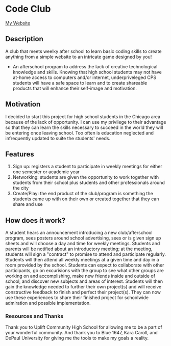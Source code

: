 # Code Club

[My Website](https://medgerle.github.io/CodeClub/homepage.html)

## Description
A club that meets weelky after school to learn basic coding skills to create anything from a simple website to an intricate game designed by you!
- An afterschool program to address the lack of creative technological knowledge and skills. Knowing that high school students may not have at-home access to computers and/or internet, underpriveleged CPS students will have a safe space to learn and to create shareable products that will enhance their self-image and motivation.

## Motivation
I decided to start this project for high school students in the Chicago area because of the lack of opportunity. I can use my privilege to their advantage so that they can learn the skills necessary to succeed in the world they will be entering once leaving school. Too often is education neglected and infrequently updated to suite the students' needs.

## Features
1. Sign up: registers a student to participate in weekly meetings for either one semester or academic year
2. Networking: students are given the opportunity to work together with students from their school plus students and other professionals around the city
3. Create/Play: the end product of the club/program is something the students came up with on their own or created together that they can share and use

<!--
## Personas
- ![Princess](Images/Persona1.png)
  - **User Story: As a _student_ I want to _try another extracurricular activity_ so that _I can make more friends._**
- ![Markeese](Images/Persona2.png)
  - **User Story: As a _student_ I want to _add another extracurricular activity to my list_ so that _I can look more desirable to colleges._**
- ![Jada](Images/Persona3.png)
  - **User Story: As a _student_ I want to _try new things_ so that _I can learn more and find what I'm looking for in my future._**
-->

## How does it work?
A student hears an announcement introducing a new club/afterschool program, sees posters around school advertising, sees or is given sign up sheets and will choose a day and time for weekly meetings. Students and parents will be notified about an introductory meeting; at the meeting, students will sign a "contract" to promise to attend and participate regularly. Students will then attend all weekly meetings at a given time and day in a room provided by the school. Students can expect to collaborate with other participants, go on excurisions with the group to see what other groups are working on and accomplishing, make new friends inside and outside of school, and discover new subjects and areas of interest. Students will then gain the knowledge needed to further their own project(s) and will receive constructive feedback to finish and perfect their project(s). They can now use these experiences to share their finished project for schoolwide admiration and possible implementation.

### Resources and Thanks
Thank you to Uplift Community High School for allowing me to be a part of your wonderful community. And thank you to Blue 1647, Kara Caroll, and DePaul University for giving me the tools to make my goals a reality.
